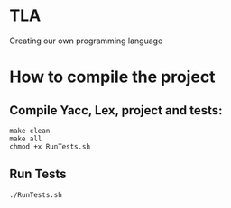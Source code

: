 # TLA
Creating our own programming language

# How to compile the project
## Compile Yacc, Lex, project and tests:
```
make clean
make all
chmod +x RunTests.sh
```
## Run Tests
```
./RunTests.sh
```

